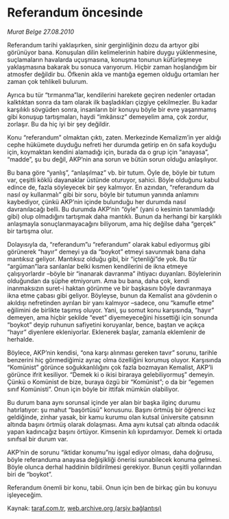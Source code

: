 # Referandum öncesinde

*Murat Belge 27.08.2010*

<div class="yazi"><p>Referandum tarihi yaklaşırken, sinir gerginliğinin dozu da artıyor gibi görünüyor bana. Konuşulan dilin kelimelerinin habire duygu yüklenmesine, suçlamaların havalarda uçuşmasına, konuşma tonunun küfürleşmeye yaklaşmasına bakarak bu sonuca varıyorum. Hiçbir zaman hoşlandığım bir atmosfer değildir bu. Öfkenin akla ve mantığa egemen olduğu ortamları her zaman çok tehlikeli bulurum.</p>
<p>Ayrıca bu tür “tırmanma”lar, kendilerini harekete geçiren nedenler ortadan kalktıktan sonra da tam olarak ilk başladıkları çizgiye çekilmezler. Bu kadar karşılıklı sövgüden sonra, insanların bir konuyu böyle bir evre yaşanmamış gibi konuşup tartışmaları, haydi “imkânsız” demeyelim ama, çok zordur, zorlaşır. Bu da hiç iyi bir şey değildir.</p>
<p>Konu “referandum” olmaktan çıktı, zaten. Merkezinde Kemalizm’in yer aldığı cephe hükümete duyduğu nefreti her durumda getirip en ön safa koyduğu için, koymaktan kendini alamadığı için, burada da o grup için “anayasa”, “madde”, şu bu değil, AKP’nin ana sorun ve bütün sorun olduğu anlaşılıyor.</p>
<p>Bu bana göre “yanlış”, “anlaşılmaz” vb. bir tutum. Öyle de, böyle bir tutum var, çeşitli köklü dayanaklar üstünde oturuyor, sahici. Böyle olduğunu kabul edince de, fazla söyleyecek bir şey kalmıyor. En azından, “referandum da nasıl oy kullanmalı” gibi bir soru, böyle bir tutumun yanında anlamını kaybediyor, çünkü AKP’nin içinde bulunduğu her durumda nasıl davranılacağı belli. Bu durumda AKP’nin “öyle” (yani o kesimin tanımladığı gibi) olup olmadığını tartışmak daha mantıklı. Bunun da herhangi bir karşılıklı anlaşmayla sonuçlanmayacağını biliyorum, ama hiç değilse daha “gerçek” bir tartışma olur.</p>
<p>Dolayısıyla da, “referandum”u “referandum” olarak kabul ediyormuş gibi görünerek “hayır” demeyi ya da “boykot” etmeyi savunmak bana daha mantıksız geliyor. Mantıksız olduğu gibi, bir “içtenliği”de yok. Bu tür “argüman”lara sarılanlar belki kısmen kendilerini de ikna etmeye çalışıyorlardır –böyle bir “inanarak davranma” ihtiyacı duyanları. Böylelerinin olduğundan da şüphe etmiyorum. Ama bu bana, daha çok, kendi inanmaksızın suret-i haktan görünme ve bir başkasını böyle davranmaya ikna etme çabası gibi geliyor. Böyleyse, bunun da Kemalist ana gövdenin o akıldışı nefretinden ayrılan bir yanı kalmıyor –sadece, onu “kamufle etme” eğilimini de birlikte taşımış oluyor. Yani, şu somut konu karşısında, “hayır” demeyen, ama hiçbir şekilde “evet” diyemeyeceğini hissettiği için sonunda “boykot” deyip ruhunun safiyetini koruyanlar, bence, baştan ve açıkça “hayır” diyenlere ekleniyorlar. Eklenerek başlar, zamanla eklemlenir de herhalde.</p>
<p>Böylece, AKP’nin kendisi, “ona karşı alınması gereken tavır” sorunu, tarihle benzerini hiç görmediğimiz ayraç olma özelliğini korumuş oluyor. Karşısında “Komünist” görünce soğukkanlılığını çok fazla bozmayan Kemalist, AKP’li görünce ifrit kesiliyor. “Demek ki o ikisi biraraya gelebiliyormuş” demeyin. Çünkü o Komünist de bize, buraya özgü bir “Komünist”; o da bir “egemen sınıf Komünisti”. Onun için böyle bir ittifak mümkün olabiliyor.</p>
<p>Bu durum bana aynı sorunsal içinde yer alan bir başka ilginç durumu hatırlatıyor: şu mahut “başörtüsü” konusunu. Başını örtmüş bir öğrenci kız geldiğinde, zinhar yasak, bir kamu kurumu olan kutsal üniversite çatısının altında başını örtmüş olarak dolaşması. Ama aynı kutsal çatı altında odacılık yapan kadıncağız başını örtüyor. Kimsenin kılı kıpırdamıyor. Demek ki ortada sınıfsal bir durum var.</p>
<p>AKP’nin de sorunu “iktidar konumu”nu işgal ediyor olması, daha doğrusu, böyle referanduma anayasa değişikliği önerisi sunabilecek konuma gelmesi. Böyle olunca derhal haddinin bildirilmesi gerekiyor. Bunun çeşitli yollarından biri de “boykot”.</p>
<p>Referandum önemli bir konu, tabii. Onun için ben de birkaç gün bu konuyu işleyeceğim.</p></div>

Kaynak: [taraf.com.tr](http://www.taraf.com.tr:80/murat-belge/makale-referandum-oncesinde.htm), [web.archive.org (arşiv bağlantısı)](http://web.archive.org/web/20100828194449/http://www.taraf.com.tr:80/murat-belge/makale-referandum-oncesinde.htm)
